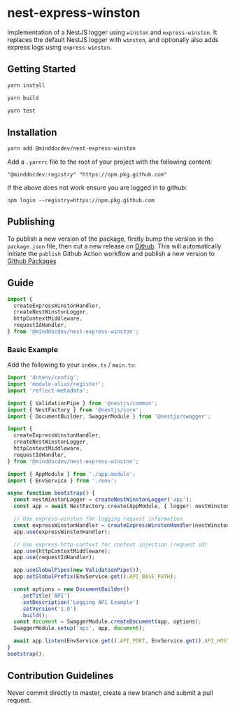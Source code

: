 # nest-express-winston

Implementation of a NestJS logger using `winston` and `express-winston`. It replaces the default
NestJS logger with `winston`, and optionally also adds express logs using `express-winston`.

## Getting Started

```bash
yarn install
```

```bash
yarn build
```

```bash
yarn test
```

## Installation

```bash
yarn add @minddocdev/nest-express-winston
```

Add a `.yarnrc` file to the root of your project with the following content:

```text
"@minddocdev:registry" "https://npm.pkg.github.com"
```

If the above does not work ensure you are logged in to github:

```
npm login --registry=https://npm.pkg.github.com
```

## Publishing

To publish a new version of the package, firstly bump the version in the `package.json` file,
then cut a new release on [Github](https://github.com/minddocdev/nest-express-winston/releases).
This will automatically initiate the `publish` Github Action workflow and publish a new version to
[Github Packages](https://github.com/minddocdev/nest-express-winston/packages)

## Guide

```typescript
import {
  createExpressWinstonHandler,
  createNestWinstonLogger,
  httpContextMiddleware,
  requestIdHandler,
} from '@minddocdev/nest-express-winston';
```

### Basic Example

Add the following to your `index.ts` / `main.ts`:

```typescript
import 'dotenv/config';
import 'module-alias/register';
import 'reflect-metadata';

import { ValidationPipe } from '@nestjs/common';
import { NestFactory } from '@nestjs/core';
import { DocumentBuilder, SwaggerModule } from '@nestjs/swagger';

import {
  createExpressWinstonHandler,
  createNestWinstonLogger,
  httpContextMiddleware,
  requestIdHandler,
} from '@minddocdev/nest-express-winston';

import { AppModule } from './app.module';
import { EnvService } from './env';

async function bootstrap() {
  const nestWinstonLogger = createNestWinstonLogger('app');
  const app = await NestFactory.create(AppModule, { logger: nestWinstonLogger });

  // Use express-winston for logging request information
  const expressWinstonHandler = createExpressWinstonHandler(nestWinstonLogger.logger);
  app.use(expressWinstonHandler);

  // Use express-http-context for context injection (request id)
  app.use(httpContextMiddleware);
  app.use(requestIdHandler);

  app.useGlobalPipes(new ValidationPipe());
  app.setGlobalPrefix(EnvService.get().API_BASE_PATH);

  const options = new DocumentBuilder()
    .setTitle('API')
    .setDescription('Logging API Example')
    .setVersion('1.0')
    .build();
  const document = SwaggerModule.createDocument(app, options);
  SwaggerModule.setup('api', app, document);

  await app.listen(EnvService.get().API_PORT, EnvService.get().API_HOST);
}
bootstrap();
```

## Contribution Guidelines

Never commit directly to master, create a new branch and submit a pull request.
